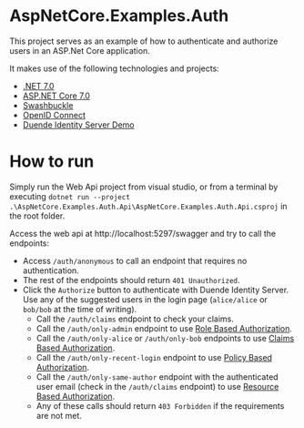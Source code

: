 # AspNetCore.Examples.Auth

This project serves as an example of how to authenticate and authorize users in an ASP.Net Core application.

It makes use of the following technologies and projects:

- [.NET 7.0](https://dotnet.microsoft.com/es-es/download/dotnet/7.0)
- [ASP.NET Core 7.0](https://learn.microsoft.com/es-es/aspnet/core/?view=aspnetcore-7.0)
- [Swashbuckle](https://learn.microsoft.com/en-us/aspnet/core/tutorials/getting-started-with-swashbuckle?view=aspnetcore-7.0&tabs=visual-studio)
- [OpenID Connect](https://openid.net/developers/how-connect-works/)
- [Duende Identity Server Demo](https://demo.duendesoftware.com/)

# How to run
Simply run the Web Api project from visual studio, or from a terminal by executing `dotnet run --project .\AspNetCore.Examples.Auth.Api\AspNetCore.Examples.Auth.Api.csproj` in the root folder.

Access the web api at http://localhost:5297/swagger and try to call the endpoints:

- Access `/auth/anonymous` to call an endpoint that requires no authentication.
- The rest of the endpoints should return `401 Unauthorized`.
- Click the `Authorize` button to authenticate with Duende Identity Server. Use any of the suggested users in the login page (`alice/alice` or `bob/bob` at the time of writing).
    - Call the `/auth/claims` endpoint to check your claims.
    - Call the `/auth/only-admin` endpoint to use [Role Based Authorization](https://learn.microsoft.com/en-us/aspnet/core/security/authorization/roles?view=aspnetcore-7.0).
    - Call the `/auth/only-alice` or `/auth/only-bob` endpoints to use [Claims Based Authorization](https://learn.microsoft.com/en-us/aspnet/core/security/authorization/claims?view=aspnetcore-7.0).
    - Call the `/auth/only-recent-login` endpoint to use [Policy Based Authorization](https://learn.microsoft.com/en-us/aspnet/core/security/authorization/policies?view=aspnetcore-7.0).
    - Call the `/auth/only-same-author` endpoint with the authenticated user email (check in the `/auth/claims` endpoint) to use [Resource Based Authorization](https://learn.microsoft.com/en-us/aspnet/core/security/authorization/resourcebased?view=aspnetcore-7.0).
    - Any of these calls should return `403 Forbidden` if the requirements are not met.
